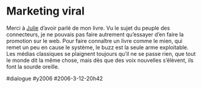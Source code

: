 # Marketing viral

Merci à [Julie](http://quiestjulie.typepad.com/votre_chargee_de_projet/2006/03/ces_connecteurs.html) d’avoir parlé de mon livre. Vu le sujet du peuple des connecteurs, je ne pouvais pas faire autrement qu’essayer d’en faire la promotion sur le web. Pour faire connaître un livre comme le mien, qui remet un peu en cause le système, le buzz est la seule arme exploitable. Les médias classiques se plaignent toujours qu’il ne se passe rien, que tout le monde dit la même chose, mais dès que des voix nouvelles s’élèvent, ils font la sourde oreille.

#dialogue #y2006 #2006-3-12-20h42
